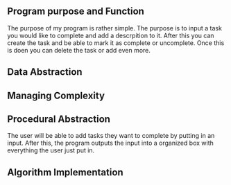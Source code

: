 ## Program purpose and Function ##

The purpose of my program is rather simple. The purpose is to input a task you would like to complete and add a descrpition to it. After this you can create the task and be able to mark it as complete or uncomplete. Once this is doen you can delete the task or add even more.

## Data Abstraction ##


## Managing Complexity ##


## Procedural Abstraction ##

The user will be able to add tasks they want to complete by putting in an input. After this, the program outputs the input into a organized box with everything the user just put in.

## Algorithm Implementation ##


